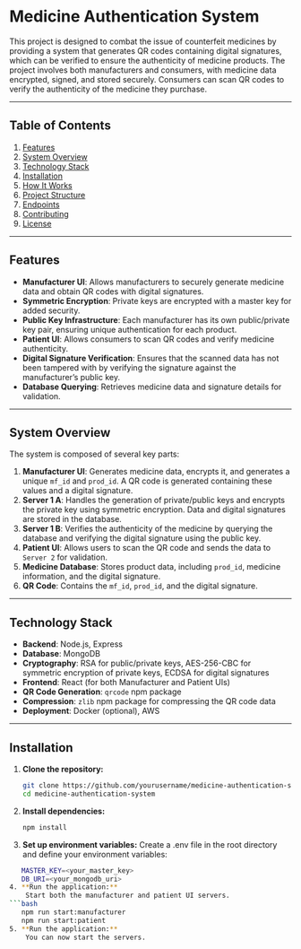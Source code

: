 # Medicine Authentication System

This project is designed to combat the issue of counterfeit medicines by providing a system that generates QR codes containing digital signatures, which can be verified to ensure the authenticity of medicine products. The project involves both manufacturers and consumers, with medicine data encrypted, signed, and stored securely. Consumers can scan QR codes to verify the authenticity of the medicine they purchase.

---

## Table of Contents

1. [Features](#features)
2. [System Overview](#system-overview)
3. [Technology Stack](#technology-stack)
4. [Installation](#installation)
5. [How It Works](#how-it-works)
6. [Project Structure](#project-structure)
7. [Endpoints](#endpoints)
8. [Contributing](#contributing)
9. [License](#license)

---

## Features

- **Manufacturer UI**: Allows manufacturers to securely generate medicine data and obtain QR codes with digital signatures.
- **Symmetric Encryption**: Private keys are encrypted with a master key for added security.
- **Public Key Infrastructure**: Each manufacturer has its own public/private key pair, ensuring unique authentication for each product.
- **Patient UI**: Allows consumers to scan QR codes and verify medicine authenticity.
- **Digital Signature Verification**: Ensures that the scanned data has not been tampered with by verifying the signature against the manufacturer’s public key.
- **Database Querying**: Retrieves medicine data and signature details for validation.

---

## System Overview

The system is composed of several key parts:

1. **Manufacturer UI**: Generates medicine data, encrypts it, and generates a unique `mf_id` and `prod_id`. A QR code is generated containing these values and a digital signature.
2. **Server 1 A**: Handles the generation of private/public keys and encrypts the private key using symmetric encryption. Data and digital signatures are stored in the database.
3. **Server 1 B**: Verifies the authenticity of the medicine by querying the database and verifying the digital signature using the public key.
4. **Patient UI**: Allows users to scan the QR code and sends the data to `Server 2` for validation.
5. **Medicine Database**: Stores product data, including `prod_id`, medicine information, and the digital signature.
6. **QR Code**: Contains the `mf_id`, `prod_id`, and the digital signature.

---

## Technology Stack

- **Backend**: Node.js, Express
- **Database**: MongoDB
- **Cryptography**: RSA for public/private keys, AES-256-CBC for symmetric encryption of private keys, ECDSA for digital signatures
- **Frontend**: React (for both Manufacturer and Patient UIs)
- **QR Code Generation**: `qrcode` npm package
- **Compression**: `zlib` npm package for compressing the QR code data
- **Deployment**: Docker (optional), AWS

---

## Installation

1. **Clone the repository:**
   ```bash
   git clone https://github.com/yourusername/medicine-authentication-system.git
   cd medicine-authentication-system
2. **Install dependencies:**
   ```bash
   npm install
3. **Set up environment variables:**
    Create a .env file in the root directory and define your environment variables:   
```bash
   MASTER_KEY=<your_master_key>
   DB_URI=<your_mongodb_uri>
4. **Run the application:**
    Start both the manufacturer and patient UI servers.   
```bash
   npm run start:manufacturer
   npm run start:patient
5. **Run the application:**
    You can now start the servers.   



